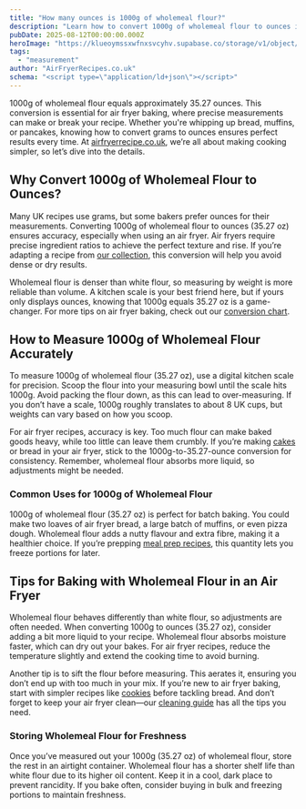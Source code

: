 ```yaml
---
title: "How many ounces is 1000g of wholemeal flour?"
description: "Learn how to convert 1000g of wholemeal flour to ounces in seconds with our simple guide. Perfect for air fryer baking!"
pubDate: 2025-08-12T00:00:00.000Z
heroImage: "https://klueoymssxwfnxsvcyhv.supabase.co/storage/v1/object/public/md/1000g-wholemeal-flour-to-ounces-28829ddb.webp"
tags:
  - "measurement"
author: "AirFryerRecipes.co.uk"
schema: "<script type=\"application/ld+json\"></script>"
---
```


<p>1000g of wholemeal flour equals approximately 35.27 ounces. This conversion is essential for air fryer baking, where precise measurements can make or break your recipe. Whether you're whipping up bread, muffins, or pancakes, knowing how to convert grams to ounces ensures perfect results every time. At <a href=https://www.airfryerrecipe.co.uk/>airfryerrecipe.co.uk</a>, we’re all about making cooking simpler, so let’s dive into the details.</p>

<h2>Why Convert 1000g of Wholemeal Flour to Ounces?</h2>
<p>Many UK recipes use grams, but some bakers prefer ounces for their measurements. Converting 1000g of wholemeal flour to ounces (35.27 oz) ensures accuracy, especially when using an air fryer. Air fryers require precise ingredient ratios to achieve the perfect texture and rise. If you’re adapting a recipe from <a href=https://www.airfryerrecipe.co.uk/recipes>our collection</a>, this conversion will help you avoid dense or dry results.</p>
<p>Wholemeal flour is denser than white flour, so measuring by weight is more reliable than volume. A kitchen scale is your best friend here, but if yours only displays ounces, knowing that 1000g equals 35.27 oz is a game-changer. For more tips on air fryer baking, check out our <a href=https://www.airfryerrecipe.co.uk/air-fryer-conversion-chart>conversion chart</a>.</p>

<h2>How to Measure 1000g of Wholemeal Flour Accurately</h2>
<p>To measure 1000g of wholemeal flour (35.27 oz), use a digital kitchen scale for precision. Scoop the flour into your measuring bowl until the scale hits 1000g. Avoid packing the flour down, as this can lead to over-measuring. If you don’t have a scale, 1000g roughly translates to about 8 UK cups, but weights can vary based on how you scoop.</p>
<p>For air fryer recipes, accuracy is key. Too much flour can make baked goods heavy, while too little can leave them crumbly. If you’re making <a href=https://www.airfryerrecipe.co.uk/recipe-category/cakes>cakes</a> or bread in your air fryer, stick to the 1000g-to-35.27-ounce conversion for consistency. Remember, wholemeal flour absorbs more liquid, so adjustments might be needed.</p>

<h3>Common Uses for 1000g of Wholemeal Flour</h3>
<p>1000g of wholemeal flour (35.27 oz) is perfect for batch baking. You could make two loaves of air fryer bread, a large batch of muffins, or even pizza dough. Wholemeal flour adds a nutty flavour and extra fibre, making it a healthier choice. If you’re prepping <a href=https://www.airfryerrecipe.co.uk/recipe-category/meal-prep>meal prep recipes</a>, this quantity lets you freeze portions for later.</p>

<h2>Tips for Baking with Wholemeal Flour in an Air Fryer</h2>
<p>Wholemeal flour behaves differently than white flour, so adjustments are often needed. When converting 1000g to ounces (35.27 oz), consider adding a bit more liquid to your recipe. Wholemeal flour absorbs moisture faster, which can dry out your bakes. For air fryer recipes, reduce the temperature slightly and extend the cooking time to avoid burning.</p>
<p>Another tip is to sift the flour before measuring. This aerates it, ensuring you don’t end up with too much in your mix. If you’re new to air fryer baking, start with simpler recipes like <a href=https://www.airfryerrecipe.co.uk/recipe-category/cookies>cookies</a> before tackling bread. And don’t forget to keep your air fryer clean—our <a href=https://www.airfryerrecipe.co.uk/air-fryer-cleaner>cleaning guide</a> has all the tips you need.</p>

<h3>Storing Wholemeal Flour for Freshness</h3>
<p>Once you’ve measured out your 1000g (35.27 oz) of wholemeal flour, store the rest in an airtight container. Wholemeal flour has a shorter shelf life than white flour due to its higher oil content. Keep it in a cool, dark place to prevent rancidity. If you bake often, consider buying in bulk and freezing portions to maintain freshness.</p>